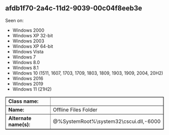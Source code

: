 ## afdb1f70-2a4c-11d2-9039-00c04f8eeb3e

Seen on:
* Windows 2000
* Windows XP 32-bit
* Windows 2003
* Windows XP 64-bit
* Windows Vista
* Windows 7
* Windows 8.0
* Windows 8.1
* Windows 10 (1511, 1607, 1703, 1709, 1803, 1809, 1903, 1909, 2004, 20H2)
* Windows 2016
* Windows 2019
* Windows 11 (21H2)

<table border="1" class="docutils">
  <tbody>
    <tr>
      <td><b>Class name:</b></td>
      <td>&nbsp;</td>
    </tr>
    <tr>
      <td><b>Name:</b></td>
      <td>Offline Files Folder</td>
    </tr>
    <tr>
      <td><b>Alternate name(s):</b></td>
      <td>@%SystemRoot%\system32\cscui.dll,-6000</td>
    </tr>
  </tbody>
</table>

